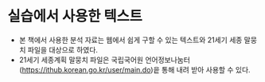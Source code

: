 실습에서 사용한 텍스트
======================

* 본 책에서 사용한 분석 자료는 웹에서 쉽게 구할 수 있는 텍스트와 21세기 세종 말뭉치 파일을 대상으로 하였다.
* 21세기 세종계획 말뭉치 파일은 국립국어원 언어정보나눔터(<https://ithub.korean.go.kr/user/main.do>)읕 통해 내려 받아 사용할 수 있다.
